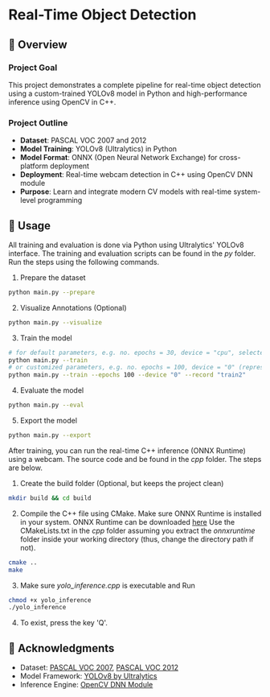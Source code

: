 # Real-Time Object Detection

## 🧠 Overview
### Project Goal
This project demonstrates a complete pipeline for real-time object detection using a custom-trained YOLOv8 model in Python and high-performance inference using OpenCV in C++.

### Project Outline
- **Dataset**: PASCAL VOC 2007 and 2012
- **Model Training**: YOLOv8 (Ultralytics) in Python
- **Model Format**: ONNX (Open Neural Network Exchange) for cross-platform deployment
- **Deployment**: Real-time webcam detection in C++ using OpenCV DNN module
- **Purpose**: Learn and integrate modern CV models with real-time system-level programming

## 🔧 Usage
All training and evaluation is done via Python using Ultralytics' YOLOv8 interface. The training and evaluation scripts can be found in the _py_ folder. Run the steps using the following commands.
1. Prepare the dataset
```bash
python main.py --prepare
```
2. Visualize Annotations (Optional)
```bash
python main.py --visualize
```
3. Train the model
```bash
# for default parameters, e.g. no. epochs = 30, device = "cpu", selected model = "train":
python main.py --train
# or customized parameters, e.g. no. epochs = 100, device = "0" (representing GPU if supported), selected model = "train2":
python main.py --train --epochs 100 --device "0" --record "train2"
```
4. Evaluate the model
```bash
python main.py --eval
```
5. Export the model
```bash
python main.py --export
```

After training, you can run the real-time C++ inference (ONNX Runtime) using a webcam. The source code and be found in the _cpp_ folder. The steps are below.
1. Create the build folder (Optional, but keeps the project clean)
```bash
mkdir build && cd build
```
2. Compile the C++ file using CMake. Make sure ONNX Runtime is installed in your system. ONNX Runtime can be downloaded [here](https://github.com/microsoft/onnxruntime/releases) Use the CMakeLists.txt in the _cpp_ folder assuming you extract the _onnxruntime_ folder inside your working directory (thus, change the directory path if not).
```bash
cmake ..
make
```
3. Make sure _yolo_inference.cpp_ is executable and Run
```bash
chmod +x yolo_inference
./yolo_inference
```
4. To exist, press the key 'Q'.

## 📝 Acknowledgments
- Dataset: [PASCAL VOC 2007](https://www.kaggle.com/datasets/zaraks/pascal-voc-2007/data), [PASCAL VOC 2012](https://www.kaggle.com/datasets/gopalbhattrai/pascal-voc-2012-dataset)
- Model Framework: [YOLOv8 by Ultralytics](https://github.com/ultralytics/ultralytics)
- Inference Engine: [OpenCV DNN Module](https://docs.opencv.org/4.x/d6/d0f/group__dnn.html)
